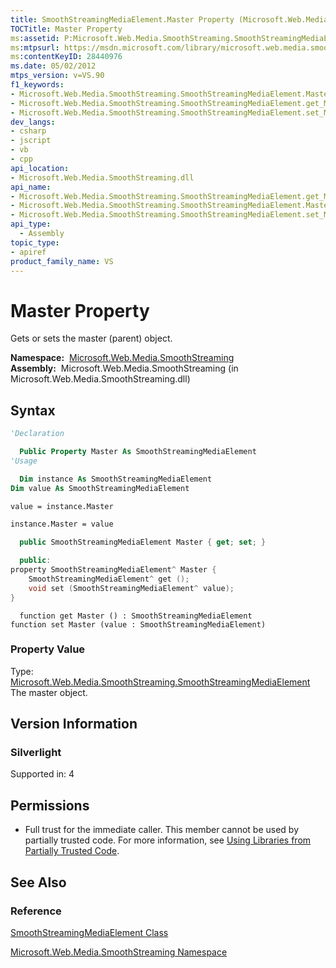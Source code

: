 ```yaml
---
title: SmoothStreamingMediaElement.Master Property (Microsoft.Web.Media.SmoothStreaming)
TOCTitle: Master Property
ms:assetid: P:Microsoft.Web.Media.SmoothStreaming.SmoothStreamingMediaElement.Master
ms:mtpsurl: https://msdn.microsoft.com/library/microsoft.web.media.smoothstreaming.smoothstreamingmediaelement.master(v=VS.90)
ms:contentKeyID: 28440976
ms.date: 05/02/2012
mtps_version: v=VS.90
f1_keywords:
- Microsoft.Web.Media.SmoothStreaming.SmoothStreamingMediaElement.Master
- Microsoft.Web.Media.SmoothStreaming.SmoothStreamingMediaElement.get_Master
- Microsoft.Web.Media.SmoothStreaming.SmoothStreamingMediaElement.set_Master
dev_langs:
- csharp
- jscript
- vb
- cpp
api_location:
- Microsoft.Web.Media.SmoothStreaming.dll
api_name:
- Microsoft.Web.Media.SmoothStreaming.SmoothStreamingMediaElement.get_Master
- Microsoft.Web.Media.SmoothStreaming.SmoothStreamingMediaElement.Master
- Microsoft.Web.Media.SmoothStreaming.SmoothStreamingMediaElement.set_Master
api_type:
  - Assembly
topic_type:
- apiref
product_family_name: VS
---
```


# Master Property

Gets or sets the master (parent) object.

**Namespace:**  [Microsoft.Web.Media.SmoothStreaming](microsoft-web-media-smoothstreaming-namespace_1.md)  
**Assembly:**  Microsoft.Web.Media.SmoothStreaming (in Microsoft.Web.Media.SmoothStreaming.dll)

## Syntax

```vb
'Declaration

  Public Property Master As SmoothStreamingMediaElement
'Usage

  Dim instance As SmoothStreamingMediaElement
Dim value As SmoothStreamingMediaElement

value = instance.Master

instance.Master = value
```

```csharp
  public SmoothStreamingMediaElement Master { get; set; }
```

```cpp
  public:
property SmoothStreamingMediaElement^ Master {
    SmoothStreamingMediaElement^ get ();
    void set (SmoothStreamingMediaElement^ value);
}
```

```jscript
  function get Master () : SmoothStreamingMediaElement
function set Master (value : SmoothStreamingMediaElement)
```

### Property Value

Type: [Microsoft.Web.Media.SmoothStreaming.SmoothStreamingMediaElement](smoothstreamingmediaelement-class-microsoft-web-media-smoothstreaming_1.md)  
The master object.  

## Version Information

### Silverlight

Supported in: 4  

## Permissions

  - Full trust for the immediate caller. This member cannot be used by partially trusted code. For more information, see [Using Libraries from Partially Trusted Code](https://msdn.microsoft.com/library/8skskf63).

## See Also

### Reference

[SmoothStreamingMediaElement Class](smoothstreamingmediaelement-class-microsoft-web-media-smoothstreaming_1.md)

[Microsoft.Web.Media.SmoothStreaming Namespace](microsoft-web-media-smoothstreaming-namespace_1.md)

